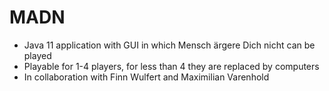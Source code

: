 # MADN
- Java 11 application with GUI in which Mensch ärgere Dich nicht can be played
- Playable for 1-4 players, for less than 4 they are replaced by computers
- In collaboration with Finn Wulfert and Maximilian Varenhold
